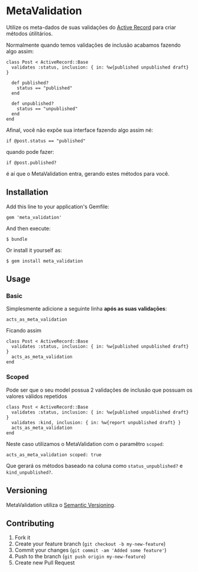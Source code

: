 # MetaValidation

Utilize os meta-dados de suas validações do [Active Record](https://github.com/rails/rails/tree/master/activerecord) para criar métodos útilitários.

Normalmente quando temos validações de inclusão acabamos fazendo algo assim:

    class Post < ActiveRecord::Base
      validates :status, inclusion: { in: %w{published unpublished draft} }

      def published?
        status == "published"
      end

      def unpublished?
        status == "unpublished"
      end
    end

Afinal, você não expõe sua interface fazendo algo assim né:

    if @post.status == "published"

quando pode fazer:

    if @post.published?

é aí que o MetaValidation entra, gerando estes métodos para você.

## Installation

Add this line to your application's Gemfile:

    gem 'meta_validation'

And then execute:

    $ bundle

Or install it yourself as:

    $ gem install meta_validation

## Usage

### Basic

Simplesmente adicione a seguinte linha **após as suas validações**:

    acts_as_meta_validation

Ficando assim

    class Post < ActiveRecord::Base
      validates :status, inclusion: { in: %w{published unpublished draft} }
      acts_as_meta_validation
    end

### Scoped

Pode ser que o seu model possua 2 validações de inclusão que possuam os valores válidos repetidos

    class Post < ActiveRecord::Base
      validates :status, inclusion: { in: %w{published unpublished draft} }
      validates :kind, inclusion: { in: %w{report unpublished draft} }
      acts_as_meta_validation
    end

Neste caso utilizamos o MetaValidation com o paramêtro `scoped`:

    acts_as_meta_validation scoped: true

Que gerará os métodos baseado na coluna como `status_unpublished?` e `kind_unpublished?`.

## Versioning

MetaValidation utiliza o [Semantic Versioning](http://semver.org/).

## Contributing

1. Fork it
2. Create your feature branch (`git checkout -b my-new-feature`)
3. Commit your changes (`git commit -am 'Added some feature'`)
4. Push to the branch (`git push origin my-new-feature`)
5. Create new Pull Request
